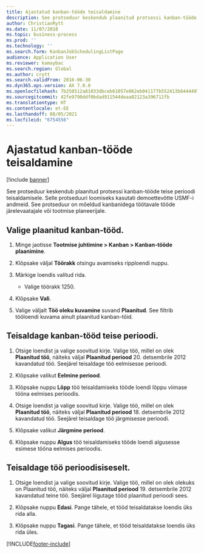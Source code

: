 ```yaml
---
title: Ajastatud kanban-tööde teisaldamine
description: See protseduur keskendub plaanitud protsessi kanban-tööde teise perioodi teisaldamisele.
author: ChristianRytt
ms.date: 11/07/2018
ms.topic: business-process
ms.prod: ''
ms.technology: ''
ms.search.form: KanbanJobSchedulingListPage
audience: Application User
ms.reviewer: kamaybac
ms.search.region: Global
ms.author: crytt
ms.search.validFrom: 2016-06-30
ms.dyn365.ops.version: AX 7.0.0
ms.openlocfilehash: 7b258512a81033dbceb61057e062eb041177b552413b6444497dade63d07f76d
ms.sourcegitcommit: 42fe9790ddf0bdad911544deaa82123a396712fb
ms.translationtype: HT
ms.contentlocale: et-EE
ms.lasthandoff: 08/05/2021
ms.locfileid: "6754556"
---
```

# <a name="move-scheduled-kanban-jobs"></a>Ajastatud kanban-tööde teisaldamine

[!include [banner](../../includes/banner.md)]

See protseduur keskendub plaanitud protsessi kanban-tööde teise perioodi teisaldamisele. Selle protseduuri loomiseks kasutati demoettevõtte USMF-i andmeid. See protseduur on mõeldud kanbanidega töötavale tööde järelevaatajale või tootmise planeerijale.

## <a name="select-scheduled-kanban-jobs"></a>Valige plaanitud kanban-tööd. 

1. Minge jaotisse **Tootmise juhtimine > Kanban > Kanban-tööde plaanimine**. 

2. Klõpsake väljal **Töörakk** otsingu avamiseks ripploendi nuppu. 

3. Märkige loendis valitud rida. 
   - Valige töörakk 1250. 
4. Klõpsake **Vali**. 

5. Valige väljalt **Töö oleku kuvamine** suvand **Plaanitud**. See filtrib tööloendi kuvama ainult plaanitud kanban-töid. 

## <a name="move-kanban-jobs-to-a-different-period"></a>Teisaldage kanban-tööd teise perioodi. 

1. Otsige loendist ja valige soovitud kirje. Valige töö, millel on olek **Plaanitud töö**, näiteks väljal **Plaanitud periood** 20. detsembrile 2012 kavandatud töö. Seejärel teisaldage töö eelmisesse perioodi. 

2. Klõpsake valikut **Eelmine periood**. 

3. Klõpsake nuppu **Lõpp** töö teisaldamiseks tööde loendi lõppu viimase tööna eelmises perioodis. 

4. Otsige loendist ja valige soovitud kirje. Valige töö, millel on olek **Plaanitud töö**, näiteks väljal **Plaanitud periood** 18. detsembrile 2012 kavandatud töö. Seejärel teisaldage töö järgmisesse perioodi. 

5. Klõpsake valikut **Järgmine periood**. 

6. Klõpsake nuppu **Algus** töö teisaldamiseks tööde loendi algusesse esimese tööna eelmises perioodis. 

## <a name="move-a-job-within-a-period"></a>Teisaldage töö perioodisiseselt. 

1. Otsige loendist ja valige soovitud kirje. Valige töö, millel on olek olekuks on Plaanitud töö, näiteks väljal **Plaanitud periood** 19. detsembrile 2012 kavandatud teine töö. Seejärel liigutage tööd plaanitud perioodi sees. 

2. Klõpsake nuppu **Edasi**. Pange tähele, et tööd teisaldatakse loendis üks rida alla. 

3. Klõpsake nuppu **Tagasi**. Pange tähele, et tööd teisaldatakse loendis üks rida üles.


[!INCLUDE[footer-include](../../../includes/footer-banner.md)]